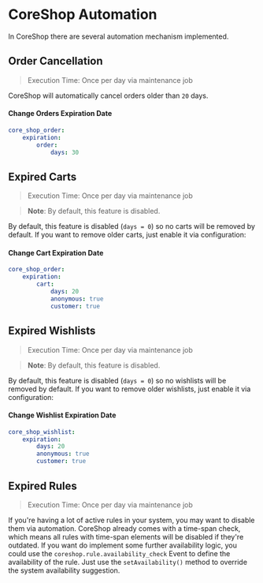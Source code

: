 # CoreShop Automation
In CoreShop there are several automation mechanism implemented.

## Order Cancellation
> Execution Time: Once per day via maintenance job

CoreShop will automatically cancel orders older than `20` days.

#### Change Orders Expiration Date
```yml
core_shop_order:
    expiration:
        order:
            days: 30
```

## Expired Carts
> Execution Time: Once per day via maintenance job

> **Note**: By default, this feature is disabled.

By default, this feature is disabled (`days = 0`) so no carts will be removed by default.
If you want to remove older carts, just enable it via configuration:

#### Change Cart Expiration Date
```yml
core_shop_order:
    expiration:
        cart:
            days: 20
            anonymous: true
            customer: true
```

## Expired Wishlists
> Execution Time: Once per day via maintenance job

> **Note**: By default, this feature is disabled.

By default, this feature is disabled (`days = 0`) so no wishlists will be removed by default.
If you want to remove older wishlists, just enable it via configuration:

#### Change Wishlist Expiration Date
```yml
core_shop_wishlist:
    expiration:
        days: 20
        anonymous: true
        customer: true
```

## Expired Rules
> Execution Time: Once per day via maintenance job

If you're having a lot of active rules in your system, you may want to disable them via automation.
CoreShop already comes with a time-span check, which means all rules with time-span elements will be disabled if they're outdated.
If you want do implement some further availability logic, you could use the `coreshop.rule.availability_check` Event to define
the availability of the rule. Just use the `setAvailability()` method to override the system availability suggestion.